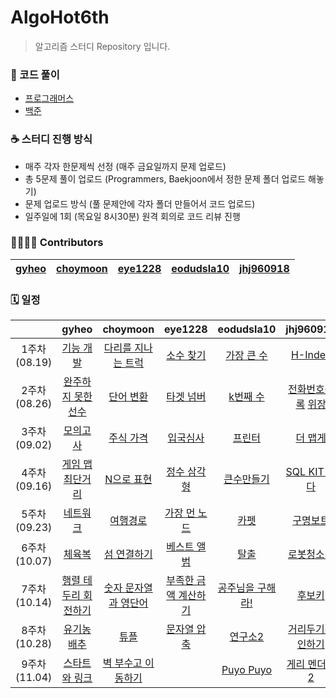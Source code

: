# AlgoHot6th
> 알고리즘 스터디 Repository 입니다.

### 🎈 코드 풀이
- [프로그래머스](https://programmers.co.kr/)
- [백준](https://boj.kr)

### ☕ 스터디 진행 방식
- 매주 각자 한문제씩 선정 (매주 금요일까지 문제 업로드)
- 총 5문제 풀이 업로드 (Programmers, Baekjoon에서 정한 문제 폴더 업로드 해놓기)
- 문제 업로드 방식 (풀 문제안에 각자 폴더 만들어서 코드 업로드)
- 일주일에 1회 (목요일 8시30분) 원격 회의로 코드 리뷰 진행

### 👨‍👩‍👧‍👦 Contributors
| [gyheo](https://github.com/gyheo) | [choymoon](https://github.com/choymoon) | [eye1228](https://github.com/eye1228) | [eodudsla10](https://github.com/eodudsla10) | [jhj960918](https://github.com/jhj960918)|
|:-------------------:|:-------------------:|:-------------------:|:-------------------:|:-------------------:|

### 🗓 일정
| |gyheo|choymoon|eye1228|eodudsla10|jhj960918|
| :-: | :-: | :-: | :-: | :-: | :-: |
| 1주차<br>(08.19) | [기능 개발](https://programmers.co.kr/learn/courses/30/lessons/42586) | [다리를 지나는 트럭](https://programmers.co.kr/learn/courses/30/lessons/42583) | [소수 찾기](https://programmers.co.kr/learn/courses/30/lessons/42839) |[가장 큰 수](https://programmers.co.kr/learn/courses/30/lessons/42746)|[H-Index](https://programmers.co.kr/learn/courses/30/lessons/42747) |
| 2주차<br>(08.26) | [완주하지 못한 선수](https://programmers.co.kr/learn/courses/30/lessons/42576) | [단어 변환](https://programmers.co.kr/learn/courses/30/lessons/43163) | [타겟 넘버](https://programmers.co.kr/learn/courses/30/lessons/43165) |[k번째 수](https://programmers.co.kr/learn/courses/30/lessons/42748)|[전화번호목록](https://programmers.co.kr/learn/courses/30/lessons/42577)  [위장](https://programmers.co.kr/learn/courses/30/lessons/42578)|
| 3주차<br>(09.02) | [모의고사](https://programmers.co.kr/learn/courses/30/lessons/42840?language=java) |     [주식 가격](https://programmers.co.kr/learn/courses/30/lessons/42584)      |             [입국심사](https://programmers.co.kr/learn/courses/30/lessons/43238)                                                          |   [프린터](https://programmers.co.kr/learn/courses/30/lessons/42587)   |           [더 맵게](https://programmers.co.kr/learn/courses/30/lessons/42626)|
| 4주차<br>(09.16) |[게임 맵 최단거리](https://programmers.co.kr/learn/courses/30/lessons/1844?language=java)|[N으로 표현](https://programmers.co.kr/learn/courses/30/lessons/42895)        |           [정수 삼각형](https://programmers.co.kr/learn/courses/30/lessons/43105)                 |[큰수만들기](https://programmers.co.kr/learn/courses/30/lessons/42883)   | [SQL KIT 싹다](https://programmers.co.kr/learn/challenges?tab=sql_practice_kit)    |
| 5주차<br>(09.23) |[네트워크](https://programmers.co.kr/learn/courses/30/lessons/43162?language=java)| [여행경로](https://programmers.co.kr/learn/courses/30/lessons/43164) | [가장 먼 노드](https://programmers.co.kr/learn/courses/30/lessons/49189) |[카펫](https://programmers.co.kr/learn/courses/30/lessons/42842) |[구명보트](https://programmers.co.kr/learn/courses/30/lessons/42885) |
| 6주차<br>(10.07) |[체육복](https://programmers.co.kr/learn/courses/30/lessons/42862?language=java) | [섬 연결하기](https://programmers.co.kr/learn/courses/30/lessons/42861) | [베스트 앨범](https://programmers.co.kr/learn/courses/30/lessons/42579) | [탈출](https://www.acmicpc.net/problem/3055)  | [로봇청소기](https://www.acmicpc.net/problem/14503) |
| 7주차<br>(10.14) |[행렬 테두리 회전하기](https://programmers.co.kr/learn/courses/30/lessons/77485?language=java) |[숫자 문자열과 영단어](https://programmers.co.kr/learn/courses/30/lessons/81301)| [부족한 금액 계산하기](https://programmers.co.kr/learn/courses/30/lessons/82612) |[공주님을 구해라!](https://www.acmicpc.net/problem/17836) | [후보키](https://programmers.co.kr/learn/courses/30/lessons/42890)|
| 8주차<br>(10.28) |[유기농 배추](https://www.acmicpc.net/problem/1012) | [튜플](https://programmers.co.kr/learn/courses/30/lessons/64065)  | [문자열 압축](https://programmers.co.kr/learn/courses/30/lessons/60057) |[연구소2](https://www.acmicpc.net/problem/17141)  |[거리두기확인하기](https://programmers.co.kr/learn/courses/30/lessons/81302)  |
| 9주차<br>(11.04) |[스타트와 링크](https://www.acmicpc.net/problem/14889) | [벽 부수고 이동하기](https://www.acmicpc.net/problem/2206) | |[Puyo Puyo](https://www.acmicpc.net/problem/11559) |[게리 멘더링 2](https://www.acmicpc.net/problem/17779) |
